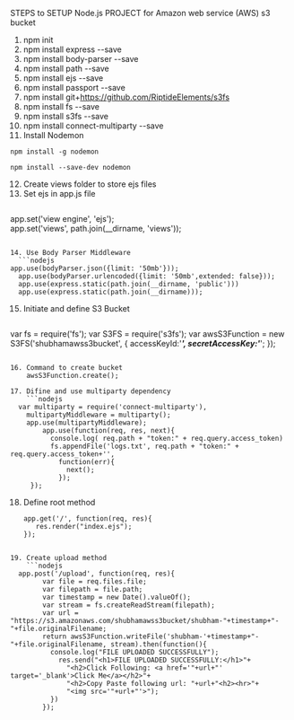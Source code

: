 STEPS to SETUP Node.js PROJECT for Amazon web service (AWS) s3 bucket

1. npm init
2. npm install express --save
3. npm install body-parser --save
4. npm install path --save
5. npm install ejs --save
6. npm install passport --save
7. npm install git+https://github.com/RiptideElements/s3fs
8. npm install fs --save
9. npm install s3fs --save
10. npm install connect-multiparty --save
11. Install Nodemon
```nodejs
npm install -g nodemon
  ```
  ```nodejs
npm install --save-dev nodemon
  ```


12. Create views folder to store ejs files
13. Set ejs in app.js file
	```nodejs
  app.set('view engine', 'ejs');<br>
	app.set('views', path.join(__dirname, 'views'));
  ```

14. Use Body Parser Middleware 
	```nodejs
  app.use(bodyParser.json({limit: '50mb'})); 
	app.use(bodyParser.urlencoded({limit: '50mb',extended: false}));
	app.use(express.static(path.join(__dirname, 'public')))
	app.use(express.static(path.join(__dirname)));
```

15. Initiate and define S3 Bucket
	```nodejs
  var fs = require('fs');
	var S3FS = require('s3fs');
	var awsS3Function = new S3FS('shubhamawss3bucket', {
	  accessKeyId:'***************************',
	  secretAccessKey:'***************************';
	});
```

16. Command to create bucket
	awsS3Function.create();

17. Difine and use multiparty dependency
	```nodejs
  var multiparty = require('connect-multiparty'),
	multipartyMiddleware = multiparty();
	app.use(multipartyMiddleware);
	    app.use(function(req, res, next){
	      console.log( req.path + "token:" + req.query.access_token)
	      fs.appendFile('logs.txt', req.path + "token:" + req.query.access_token+'', 
	        function(err){
	          next();
	        });
	 });
```

18. Define root method
  	```nodejs
    app.get('/', function(req, res){       
	   res.render("index.ejs");
	});
```

19. Create upload method
	```nodejs
  app.post('/upload', function(req, res){       
	    var file = req.files.file;
	    var filepath = file.path;
	    var timestamp = new Date().valueOf();
	    var stream = fs.createReadStream(filepath);
	    var url = "https://s3.amazonaws.com/shubhamawss3bucket/shubham-"+timestamp+"-"+file.originalFilename;
	    return awsS3Function.writeFile('shubham-'+timestamp+"-"+file.originalFilename, stream).then(function(){
	      console.log("FILE UPLOADED SUCCESSFULLY");
	        res.send("<h1>FILE UPLOADED SUCCESSFULLY:</h1>"+
	          "<h2>Click Following: <a href='"+url+"' target='_blank'>Click Me</a></h2>"+
	          "<h2>Copy Paste following url: "+url+"<h2><hr>"+
	          "<img src='"+url+"'>");
		  })
		});
```
